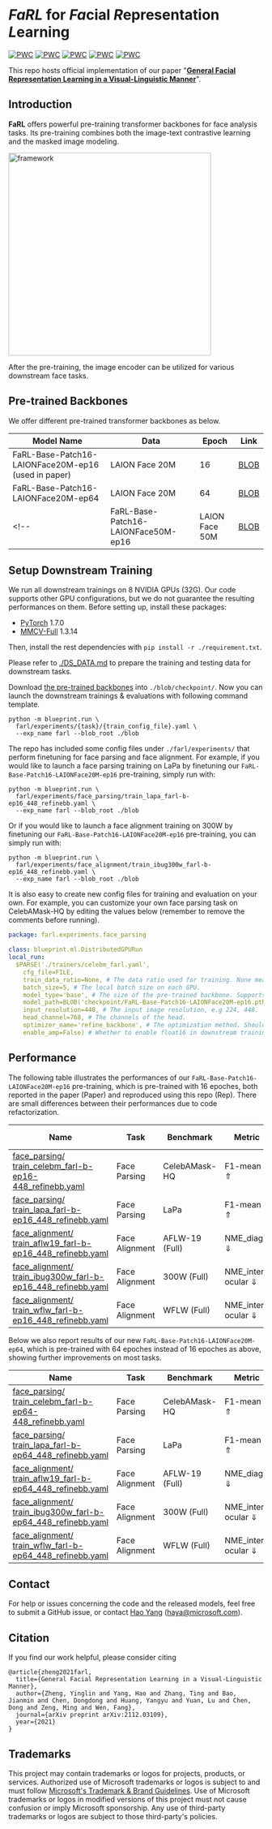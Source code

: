 # *FaRL* for *Fa*cial *R*epresentation *L*earning
	
[![PWC](https://img.shields.io/endpoint.svg?url=https://paperswithcode.com/badge/general-facial-representation-learning-in-a/face-alignment-on-300w)](https://paperswithcode.com/sota/face-alignment-on-300w?p=general-facial-representation-learning-in-a)
[![PWC](https://img.shields.io/endpoint.svg?url=https://paperswithcode.com/badge/general-facial-representation-learning-in-a/face-alignment-on-aflw-19)](https://paperswithcode.com/sota/face-alignment-on-aflw-19?p=general-facial-representation-learning-in-a)
[![PWC](https://img.shields.io/endpoint.svg?url=https://paperswithcode.com/badge/general-facial-representation-learning-in-a/face-alignment-on-wflw)](https://paperswithcode.com/sota/face-alignment-on-wflw?p=general-facial-representation-learning-in-a)
[![PWC](https://img.shields.io/endpoint.svg?url=https://paperswithcode.com/badge/general-facial-representation-learning-in-a/face-parsing-on-celebamask-hq)](https://paperswithcode.com/sota/face-parsing-on-celebamask-hq?p=general-facial-representation-learning-in-a)
[![PWC](https://img.shields.io/endpoint.svg?url=https://paperswithcode.com/badge/general-facial-representation-learning-in-a/face-parsing-on-lapa)](https://paperswithcode.com/sota/face-parsing-on-lapa?p=general-facial-representation-learning-in-a)

This repo hosts official implementation of our paper "[**General Facial Representation Learning in a Visual-Linguistic Manner**](https://arxiv.org/abs/2112.03109)".


## Introduction

**FaRL** offers powerful pre-training transformer backbones for face analysis tasks. Its pre-training combines both the image-text contrastive learning and the masked image modeling.

<img src="./figures/framework2.jpg" alt="framework" width="400"/>

After the pre-training, the image encoder can be utilized for various downstream face tasks. 

## Pre-trained Backbones

We offer different pre-trained transformer backbones as below.

| Model Name  |  Data | Epoch | Link |
| ----------- | -------------- | ----- | ---- |
| FaRL-Base-Patch16-LAIONFace20M-ep16 (used in paper) | LAION Face 20M  | 16 | [BLOB](https://facevcstandard.blob.core.windows.net/haya/releases/farl/FaRL-Base-Patch16-LAIONFace20M-ep16.pth?sv=2020-08-04&st=2021-12-17T13%3A00%3A07Z&se=2025-01-18T13%3A00%3A00Z&sr=b&sp=r&sig=D0ZPJgp8BrAgHIdACfZzqPnyOcX1ivGdHnF8qgtWdoI%3D) |
| FaRL-Base-Patch16-LAIONFace20M-ep64 | LAION Face 20M | 64 | [BLOB](https://facevcstandard.blob.core.windows.net/haya/releases/farl/FaRL-Base-Patch16-LAIONFace20M-ep64.pth?sv=2020-08-04&st=2021-12-27T05%3A22%3A56Z&se=2025-12-21T05%3A22%3A00Z&sr=b&sp=r&sig=til1J9u%2FQqf6qRc6cPx9nPyOGl%2F9ahTyvQ3VBPePs6A%3D) |
<!-- | FaRL-Base-Patch16-LAIONFace50M-ep16 | LAION Face 50M | [BLOB](https://facevcstandard.blob.core.windows.net/haya/releases/farl/FaRL-Base-Patch16-LAIONFace50M-ep16.pth?sv=2020-08-04&st=2021-12-17T13%3A01%3A48Z&se=2025-01-17T13%3A01%3A00Z&sr=b&sp=r&sig=6g1B3f4vEmFc1tmz8QWSH6lRoK%2BABA%2FWfmqXLGS61MM%3D) | -->


## Setup Downstream Training

We run all downstream trainings on 8 NVIDIA GPUs (32G). Our code supports other GPU configurations, but we do not guarantee the resulting performances on them.
Before setting up, install these packages:
* [PyTorch](https://pytorch.org/get-started/previous-versions/) 1.7.0
* [MMCV-Full](https://github.com/open-mmlab/mmcv) 1.3.14

Then, install the rest dependencies with `pip install -r ./requirement.txt`.

Please refer to [./DS_DATA.md](./DS_DATA.md) to prepare the training and testing data for downstream tasks.

Download [the pre-trained backbones](https://github.com/microsoft/FaRL#pre-trained-backbones) into `./blob/checkpoint/`.
Now you can launch the downstream trainings & evaluations with following command template.

```
python -m blueprint.run \
  farl/experiments/{task}/{train_config_file}.yaml \
  --exp_name farl --blob_root ./blob
```

The repo has included some config files under `./farl/experiments/` that perform finetuning for face parsing and face alignment.
For example, if you would like to launch a face parsing training on LaPa by finetuning our `FaRL-Base-Patch16-LAIONFace20M-ep16` pre-training, simply run with:

```
python -m blueprint.run \
  farl/experiments/face_parsing/train_lapa_farl-b-ep16_448_refinebb.yaml \
  --exp_name farl --blob_root ./blob
```

Or if you would like to launch a face alignment training on 300W by finetuning our `FaRL-Base-Patch16-LAIONFace20M-ep16` pre-training, you can simply run with:

```
python -m blueprint.run \
  farl/experiments/face_alignment/train_ibug300w_farl-b-ep16_448_refinebb.yaml \
  --exp_name farl --blob_root ./blob
```

It is also easy to create new config files for training and evaluation on your own. For example, you can customize your own face parsing task on CelebAMask-HQ by editing the values below (remember to remove the comments before running).

```yaml
package: farl.experiments.face_parsing

class: blueprint.ml.DistributedGPURun
local_run:
  $PARSE('./trainers/celebm_farl.yaml', 
    cfg_file=FILE,
    train_data_ratio=None, # The data ratio used for training. None means using 100% training data; 0.1 means using only 10% training data.
    batch_size=5, # The local batch size on each GPU.
    model_type='base', # The size of the pre-trained backbone. Supports 'base', 'large' or 'huge'.
    model_path=BLOB('checkpoint/FaRL-Base-Patch16-LAIONFace20M-ep16.pth'), # The path to the pre-trained backbone.
    input_resolution=448, # The input image resolution, e.g 224, 448. 
    head_channel=768, # The channels of the head.
    optimizer_name='refine_backbone', # The optimization method. Should be 'refine_backbone' or 'freeze_backbone'.
    enable_amp=False) # Whether to enable float16 in downstream training.
```

## Performance

The following table illustrates the performances of our `FaRL-Base-Patch16-LAIONFace20M-ep16` pre-training, which is pre-trained with 16 epoches, both reported in the paper (Paper) and reproduced using this repo (Rep). There are small differences between their performances due to code refactorization.

| Name | Task | Benchmark | Metric | Score (Paper/Rep) | Logs (Paper/Rep) |
| ---- | ---- | ---- | --- | --- | --- |
| [face_parsing/<br/>train_celebm_farl-b-ep16-448_refinebb.yaml](./farl/experiments/face_parsing/train_celebm_farl-b-ep16_448_refinebb.yaml) | Face Parsing  | CelebAMask-HQ | F1-mean ⇑ | 89.56/89.65 | [Paper](./logs/paper/face_parsing.train_celebm_farl-b-ep16-448_refinebb), [Rep](./logs/reproduce/face_parsing.train_celebm_farl-b-ep16_448_refinebb) |
| [face_parsing/<br/>train_lapa_farl-b-ep16_448_refinebb.yaml](./farl/experiments/face_parsing/train_lapa_farl-b-ep16_448_refinebb.yaml) | Face Parsing | LaPa | F1-mean ⇑ | 93.88/93.86 | [Paper](./logs/paper/face_parsing.train_lapa_farl-b-ep16_448_refinebb), [Rep](./logs/reproduce/face_parsing.train_lapa_farl-b-ep16_448_refinebb) |
| [face_alignment/<br/>train_aflw19_farl-b-ep16_448_refinebb.yaml](./farl/experiments/face_alignment/train_aflw19_farl-b-ep16_448_refinebb.yaml) | Face Alignment | AFLW-19 (Full) | NME_diag ⇓ | 0.943/0.943 | [Paper](./logs/paper/face_alignment.train_aflw19_farl-b-ep16_448_refinebb), [Rep](./logs/reproduce/face_alignment.train_aflw19_farl-b-ep16_448_refinebb) |
| [face_alignment/<br/>train_ibug300w_farl-b-ep16_448_refinebb.yaml](./farl/experiments/face_alignment/train_ibug300w_farl-b-ep16_448_refinebb.yaml) | Face Alignment | 300W (Full) | NME_inter-ocular ⇓ | 2.93/2.92 | [Paper](./logs/paper/face_alignment.train_ibug300w_farl-b-ep16_448_refinebb), [Rep](./logs/reproduce/face_alignment.train_ibug300w_farl-b-ep16_448_refinebb) |
| [face_alignment/<br/>train_wflw_farl-b-ep16_448_refinebb.yaml](./farl/experiments/face_alignment/train_wflw_farl-b-ep16_448_refinebb.yaml) | Face Alignment | WFLW (Full) | NME_inter-ocular ⇓ | 3.96/3.98 | [Paper](./logs/paper/face_alignment.train_wflw_farl-b-ep16_448_refinebb), [Rep](./logs/reproduce/face_alignment.train_wflw_farl-b-ep16_448_refinebb) |


Below we also report results of our new `FaRL-Base-Patch16-LAIONFace20M-ep64`, which is pre-trained with 64 epoches instead of 16 epoches as above, showing further improvements on most tasks.

| Name | Task | Benchmark | Metric | Score | Logs |
| ---- | ---- | ---- | --- | --- | --- |
| [face_parsing/<br/>train_celebm_farl-b-ep64-448_refinebb.yaml](./farl/experiments/face_parsing/train_celebm_farl-b-ep64_448_refinebb.yaml) | Face Parsing  | CelebAMask-HQ | F1-mean ⇑ | 89.57 | [Rep](./logs/reproduce/face_parsing.train_celebm_farl-b-ep64_448_refinebb) |
| [face_parsing/<br/>train_lapa_farl-b-ep64_448_refinebb.yaml](./farl/experiments/face_parsing/train_lapa_farl-b-ep64_448_refinebb.yaml) | Face Parsing | LaPa | F1-mean ⇑ | 94.04 | [Rep](./logs/reproduce/face_parsing.train_lapa_farl-b-ep64_448_refinebb) |
| [face_alignment/<br/>train_aflw19_farl-b-ep64_448_refinebb.yaml](./farl/experiments/face_alignment/train_aflw19_farl-b-ep64_448_refinebb.yaml) | Face Alignment | AFLW-19 (Full) | NME_diag ⇓ | 0.938 | [Rep](./logs/reproduce/face_alignment.train_aflw19_farl-b-ep64_448_refinebb) |
| [face_alignment/<br/>train_ibug300w_farl-b-ep64_448_refinebb.yaml](./farl/experiments/face_alignment/train_ibug300w_farl-b-ep64_448_refinebb.yaml) | Face Alignment | 300W (Full) | NME_inter-ocular ⇓ | 2.88 | [Rep](./logs/reproduce/face_alignment.train_ibug300w_farl-b-ep64_448_refinebb) |
| [face_alignment/<br/>train_wflw_farl-b-ep64_448_refinebb.yaml](./farl/experiments/face_alignment/train_wflw_farl-b-ep64_448_refinebb.yaml) | Face Alignment | WFLW (Full) | NME_inter-ocular ⇓ | 3.88 | [Rep](./logs/reproduce/face_alignment.train_wflw_farl-b-ep64_448_refinebb) |


<!-- We also report results using the 50M pre-trained backbone, showing further enhancement on LaPa and AFLW-19.

| Config | Task | Benchmark | Metric | Score | Logs |
| ---- | ---- | ---- | --- | --- | --- |
| [face_parsing/<br/>train_celebm_farl-b-50m-ep16-448_refinebb.yaml](./farl/experiments/face_parsing/train_celebm_farl-b-50m-ep16_448_refinebb.yaml) | Face Parsing  | CelebAMask-HQ | F1-mean ⇑ | 89.68 | [Rep](./logs/reproduce/face_parsing.train_celebm_farl-b-50m-ep16_448_refinebb) |
| [face_parsing/<br/>train_lapa_farl-b-50m-ep16_448_refinebb.yaml](./farl/experiments/face_parsing/train_lapa_farl-b-50m-ep16_448_refinebb.yaml) | Face Parsing | LaPa | F1-mean ⇑ | 94.01 | [Rep](./logs/reproduce/face_parsing.train_lapa_farl-b-50m-ep16_448_refinebb) |
| [face_alignment/<br/>train_aflw19_farl-b-50m-ep16_448_refinebb.yaml](./farl/experiments/face_alignment/train_aflw19_farl-b-50m-ep16_448_refinebb.yaml) | Face Alignment | AFLW-19 (Full) | NME_diag ⇓ | 0.937 | [Rep](./logs/reproduce/face_alignment.train_aflw19_farl-b-50m-ep16_448_refinebb) |
| [face_alignment/<br/>train_ibug300w_farl-b-50m-ep16_448_refinebb.yaml](./farl/experiments/face_alignment/train_ibug300w_farl-b-50m-ep16_448_refinebb.yaml) | Face Alignment | 300W (Full) | NME_inter-ocular ⇓ | 2.92 | [Rep](./logs/reproduce/face_alignment.train_ibug300w_farl-b-50m-ep16_448_refinebb) |
| [face_alignment/<br/>train_wflw_farl-b-50m-ep16_448_refinebb.yaml](./farl/experiments/face_alignment/train_wflw_farl-b-50m-ep16_448_refinebb.yaml) | Face Alignment | WFLW (Full) | NME_inter-ocular ⇓ | 3.99 | [Rep](./logs/reproduce/face_alignment.train_wflw_farl-b-50m-ep16_448_refinebb) | -->


## Contact

For help or issues concerning the code and the released models, feel free to submit a GitHub issue, or contact [Hao Yang](https://haya.pro) ([haya@microsoft.com](mailto:haya@microsoft.com)).


## Citation

If you find our work helpful, please consider citing 
```
@article{zheng2021farl,
  title={General Facial Representation Learning in a Visual-Linguistic Manner},
  author={Zheng, Yinglin and Yang, Hao and Zhang, Ting and Bao, Jianmin and Chen, Dongdong and Huang, Yangyu and Yuan, Lu and Chen, Dong and Zeng, Ming and Wen, Fang},
  journal={arXiv preprint arXiv:2112.03109},
  year={2021}
}
```


## Trademarks

This project may contain trademarks or logos for projects, products, or services. Authorized use of Microsoft 
trademarks or logos is subject to and must follow 
[Microsoft's Trademark & Brand Guidelines](https://www.microsoft.com/en-us/legal/intellectualproperty/trademarks/usage/general).
Use of Microsoft trademarks or logos in modified versions of this project must not cause confusion or imply Microsoft sponsorship.
Any use of third-party trademarks or logos are subject to those third-party's policies.
